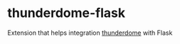 thunderdome-flask
=================

Extension that helps integration [thunderdome](https://github.com/StartTheShift/thunderdome) with Flask

